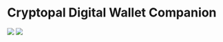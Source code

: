 # Cryptopal Digital Wallet Companion

![](https://i.imgur.com/LXBG6nU.png)
![](https://i.imgur.com/Ky0T4bT.png)

